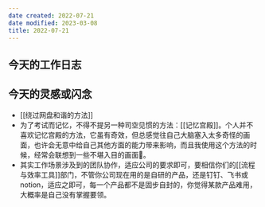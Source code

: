 ```yaml
---
date created: 2022-07-21
date modified: 2023-03-08
title: 2022-07-21
---
```


## 今天的工作日志

## 今天的灵感或闪念

- [[绕过网盘和谐的方法]]
- 为了考试而记忆，不得不提另一种司空见惯的方法：[[记忆宫殿]]。个人并不喜欢记忆宫殿的方法，它虽有奇效，但总感觉往自己大脑塞入太多奇怪的画面，也许会无意中给自己其他方面的能力带来影响，而且我使用这个方法的时候，经常会联想到一些不堪入目的画面🤫。
- 其实工作场景涉及到的团队协作，适应公司的要求即可，要相信你们的[[流程与效率工具]]部门，不管你公司现在用的是自研的产品，还是钉钉、飞书或notion，适应之即可，每一个产品都不是固步自封的，你觉得某款产品难用，大概率是自己没有掌握要领。
